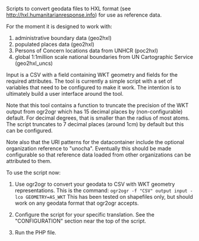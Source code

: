 Scripts to convert geodata files to HXL format (see http://hxl.humanitarianresponse.info) for use as reference data. 

For the moment it is designed to work with: 

1. administrative boundary data (geo2hxl) 
2. populated places data (geo2hxl)
3. Persons of Concern locations data from UNHCR (poc2hxl)
4. global 1:1million scale national boundaries from UN Cartographic Service (geo2hxl_uncs) 

Input is a CSV with a field containing WKT geometry and fields for the required attributes.
The tool is currently a simple script with a set of variables that need to be configured to make it work.  The intention is to ultimately build a user interface around the tool.

Note that this tool contains a function to truncate the precision of the WKT output from ogr2ogr which has 15 decimal places by (non-configurable) default. For decimal degrees, that is smaller than the radius of most atoms. The script truncates to 7 decimal places (around 1cm) by default but this can be configured.   

Note also that the URI patterns for the datacontainer include the optional organization reference to "unocha".  Eventually this should be made configurable so that reference data loaded from other organizations can be attributed to them.

To use the script now:

1. Use ogr2ogr to convert your geodata to CSV with WKT geometry representations.  This is the command: 
```ogr2ogr -f "CSV" output input -lco GEOMETRY=AS_WKT```
This has been tested on shapefiles only, but should work on any geodata format that ogr2ogr accepts.

2. Configure the script for your specific translation.  See the "CONFIGURATION" section near the top of the script.

3. Run the PHP file.